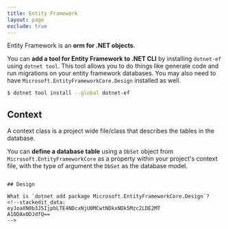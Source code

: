 ```yaml
---
title: Entity Framework
layout: page
exclude: true
---
```


Entity Framework is an **orm for .NET objects**.

You can **add a tool for Entity Framework to .NET CLI** by installing `dotnet-ef` using `dotnet tool`. This tool allows you to do things like generate code and run migrations on your entity framework databases. You may also need to have `Microsoft.EntityFrameworkCore.Design` installed as well.
```bash
$ dotnet tool install --global dotnet-ef
```

## Context

A context class is a project wide file/class that describes the tables in the database.

You can **define a database table** using a `DbSet` object from `Microsoft.EntityFrameworkCore` as a property within your project's context file, with the type of argument the `DbSet` as the database model.
```

## Design

What is `dotnet add package Microsoft.EntityFrameworkCore.Design`?
<!--stackedit_data:
eyJoaXN0b3J5IjpbLTE4NDcxNjU0MCwtNDkxNDk5Mzc2LDE2MT
A1ODAxODJdfQ==
-->